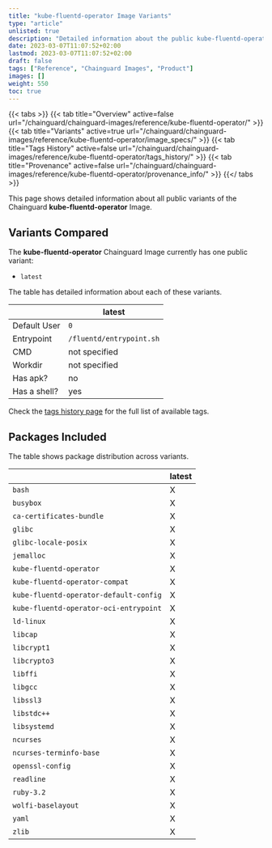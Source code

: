 ```yaml
---
title: "kube-fluentd-operator Image Variants"
type: "article"
unlisted: true
description: "Detailed information about the public kube-fluentd-operator Chainguard Image variants"
date: 2023-03-07T11:07:52+02:00
lastmod: 2023-03-07T11:07:52+02:00
draft: false
tags: ["Reference", "Chainguard Images", "Product"]
images: []
weight: 550
toc: true
---
```


{{< tabs >}}
{{< tab title="Overview" active=false url="/chainguard/chainguard-images/reference/kube-fluentd-operator/" >}}
{{< tab title="Variants" active=true url="/chainguard/chainguard-images/reference/kube-fluentd-operator/image_specs/" >}}
{{< tab title="Tags History" active=false url="/chainguard/chainguard-images/reference/kube-fluentd-operator/tags_history/" >}}
{{< tab title="Provenance" active=false url="/chainguard/chainguard-images/reference/kube-fluentd-operator/provenance_info/" >}}
{{</ tabs >}}

This page shows detailed information about all public variants of the Chainguard **kube-fluentd-operator** Image.

## Variants Compared
The **kube-fluentd-operator** Chainguard Image currently has one public variant: 

- `latest`

The table has detailed information about each of these variants.

|              | latest                   |
|--------------|--------------------------|
| Default User | `0`                      |
| Entrypoint   | `/fluentd/entrypoint.sh` |
| CMD          | not specified            |
| Workdir      | not specified            |
| Has apk?     | no                       |
| Has a shell? | yes                      |

Check the [tags history page](/chainguard/chainguard-images/reference/kube-fluentd-operator/tags_history/) for the full list of available tags.

## Packages Included
The table shows package distribution across variants.

|                                        | latest |
|----------------------------------------|--------|
| `bash`                                 | X      |
| `busybox`                              | X      |
| `ca-certificates-bundle`               | X      |
| `glibc`                                | X      |
| `glibc-locale-posix`                   | X      |
| `jemalloc`                             | X      |
| `kube-fluentd-operator`                | X      |
| `kube-fluentd-operator-compat`         | X      |
| `kube-fluentd-operator-default-config` | X      |
| `kube-fluentd-operator-oci-entrypoint` | X      |
| `ld-linux`                             | X      |
| `libcap`                               | X      |
| `libcrypt1`                            | X      |
| `libcrypto3`                           | X      |
| `libffi`                               | X      |
| `libgcc`                               | X      |
| `libssl3`                              | X      |
| `libstdc++`                            | X      |
| `libsystemd`                           | X      |
| `ncurses`                              | X      |
| `ncurses-terminfo-base`                | X      |
| `openssl-config`                       | X      |
| `readline`                             | X      |
| `ruby-3.2`                             | X      |
| `wolfi-baselayout`                     | X      |
| `yaml`                                 | X      |
| `zlib`                                 | X      |

